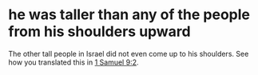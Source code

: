 # he was taller than any of the people from his shoulders upward

The other tall people in Israel did not even come up to his shoulders. See how you translated this in [1 Samuel 9:2](../09/02.md).

